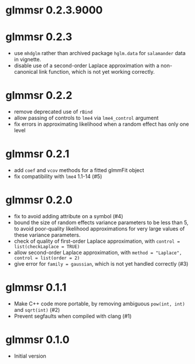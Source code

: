 # glmmsr 0.2.3.9000

# glmmsr 0.2.3
* use `mhdglm` rather than archived package `hglm.data` for `salamander`
  data in vignette.
* disable use of a second-order Laplace approximation with a 
  non-canonical link function, which is not yet working correctly.

# glmmsr 0.2.2
* remove deprecated use of `rBind`
* allow passing of controls to `lme4` via `lme4_control` argument
* fix errors in approximating likelihood when a random effect has 
  only one level

# glmmsr 0.2.1
* add `coef` and `vcov` methods for a fitted glmmFit object
* fix compatibility with `lme4` 1.1-14 (#5)

# glmmsr 0.2.0
* fix to avoid adding attribute on a symbol (#4)
* bound the size of random effects variance parameters to be less than
  5, to avoid poor-quality likelihood approximations for very large 
  values of these variance parameters.
* check of quality of first-order Laplace approximation, with
  `control = list(checkLaplace = TRUE)`
* allow second-order Laplace approximation, with 
  `method = "Laplace", control = list(order = 2)`
* give error for `family = gaussian`, which is not yet handled correctly (#3)

# glmmsr 0.1.1
* Make C++ code more portable, by removing ambiguous `pow(int, int)` 
  and `sqrt(int)` (#2)
* Prevent segfaults when compiled with clang (#1)

# glmmsr 0.1.0
* Initial version
